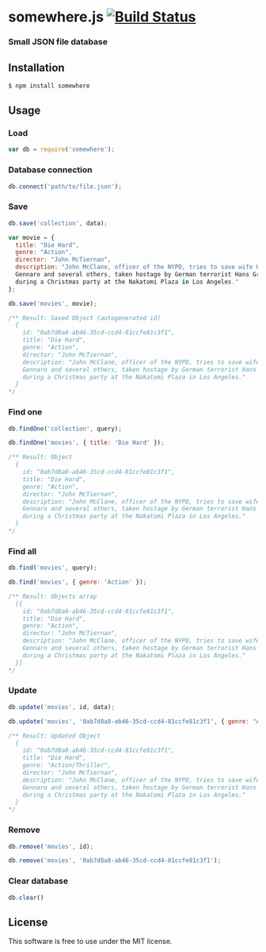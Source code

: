 # somewhere.js [![Build Status](https://travis-ci.org/dreyacosta/somewhere.js.svg?branch=master)](https://travis-ci.org/dreyacosta/somewhere.js)
### Small JSON file database

## Installation
```sh
$ npm install somewhere
```

## Usage

### Load
```js
var db = require('somewhere');
```

### Database connection
```js
db.connect('path/to/file.json');
```

### Save
```js
db.save('collection', data);
```

```js
var movie = {
  title: "Die Hard",
  genre: "Action",
  director: "John McTiernan",
  description: "John McClane, officer of the NYPD, tries to save wife Holly
  Gennaro and several others, taken hostage by German terrorist Hans Gruber
  during a Christmas party at the Nakatomi Plaza in Los Angeles."
};

db.save('movies', movie);

/** Result: Saved Object (autogenerated id)
  {
    id: "0ab7d8a8-ab46-35cd-ccd4-81ccfe81c3f1",
    title: "Die Hard",
    genre: "Action",
    director: "John McTiernan",
    description: "John McClane, officer of the NYPD, tries to save wife Holly
    Gennaro and several others, taken hostage by German terrorist Hans Gruber
    during a Christmas party at the Nakatomi Plaza in Los Angeles."
  }
*/
```

### Find one
```js
db.findOne('collection', query);
```

```js
db.findOne('movies', { title: 'Die Hard' });

/** Result: Object
  {
    id: "0ab7d8a8-ab46-35cd-ccd4-81ccfe81c3f1",
    title: "Die Hard",
    genre: "Action",
    director: "John McTiernan",
    description: "John McClane, officer of the NYPD, tries to save wife Holly
    Gennaro and several others, taken hostage by German terrorist Hans Gruber
    during a Christmas party at the Nakatomi Plaza in Los Angeles."
  }
*/
```

### Find all
```js
db.find('movies', query);
```

```js
db.find('movies', { genre: 'Action' });

/** Result: Objects array
  [{
    id: "0ab7d8a8-ab46-35cd-ccd4-81ccfe81c3f1",
    title: "Die Hard",
    genre: "Action",
    director: "John McTiernan",
    description: "John McClane, officer of the NYPD, tries to save wife Holly
    Gennaro and several others, taken hostage by German terrorist Hans Gruber
    during a Christmas party at the Nakatomi Plaza in Los Angeles."
  }]
*/
```

### Update
```js
db.update('movies', id, data);
```

```js
db.update('movies', '0ab7d8a8-ab46-35cd-ccd4-81ccfe81c3f1', { genre: "Action/Thriller" });

/** Result: Updated Object
  {
    id: "0ab7d8a8-ab46-35cd-ccd4-81ccfe81c3f1",
    title: "Die Hard",
    genre: "Action/Thriller",
    director: "John McTiernan",
    description: "John McClane, officer of the NYPD, tries to save wife Holly
    Gennaro and several others, taken hostage by German terrorist Hans Gruber
    during a Christmas party at the Nakatomi Plaza in Los Angeles."
  }
*/
```

### Remove
```js
db.remove('movies', id);
```

```js
db.remove('movies', '0ab7d8a8-ab46-35cd-ccd4-81ccfe81c3f1');
```

### Clear database
```js
db.clear()
```

## License
This software is free to use under the MIT license.